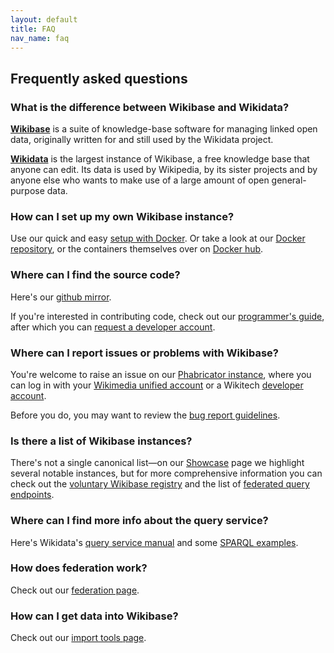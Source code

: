 ```yaml
---
layout: default
title: FAQ
nav_name: faq
---
```


## Frequently asked questions

### What is the difference between Wikibase and Wikidata?

**[Wikibase](https://wikiba.se)** is a suite of knowledge-base software for managing linked open data, originally written for and still used by the Wikidata project. 

**[Wikidata](https://www.wikidata.org)** is the largest instance of Wikibase, a free knowledge base that anyone can edit. Its data is used by Wikipedia, by its sister projects and by anyone else who wants to make use of a large amount of open general-purpose data.

### How can I set up my own Wikibase instance?
Use our quick and easy [setup with Docker]({{site.url}}/install). Or take a look at our [Docker repository](https://github.com/wmde/wikibase-docker), or the containers themselves over on [Docker hub](https://hub.docker.com/r/wikibase/).

### Where can I find the source code?
Here's our [github mirror](https://github.com/wikimedia/mediawiki-extensions-Wikibase). 

If you're interested in contributing code, check out our [programmer's guide](https://www.mediawiki.org/wiki/Wikibase/Programmer%27s_guide_to_Wikibase), after which you can [request a developer account](https://www.mediawiki.org/wiki/Developer_account).

### Where can I report issues or problems with Wikibase?
You're welcome to raise an issue on our [Phabricator instance](https://phabricator.wikimedia.org/project/profile/3363/), where you can log in with your [Wikimedia unified account](https://meta.wikimedia.org/wiki/Help:Unified_login) or a Wikitech [developer account](https://www.mediawiki.org/wiki/Developer_account). 

Before you do, you may want to review the [bug report guidelines](https://www.mediawiki.org/wiki/How_to_report_a_bug).

### Is there a list of Wikibase instances?
There's not a single canonical list&mdash;on our [Showcase]({{site.url}}/showcase) page we highlight several notable instances, but for more comprehensive information you can check out the [voluntary Wikibase registry](http://wikibase-registry.wmflabs.org/wiki/Main_Page) and the list of [federated query endpoints](https://www.mediawiki.org/wiki/Wikidata_Query_Service/User_Manual/SPARQL_Federation_endpoints).

### Where can I find more info about the query service?

Here's Wikidata's [query service manual](https://www.mediawiki.org/wiki/Wikidata_Query_Service/User_Manual) and some [SPARQL examples](https://www.wikidata.org/wiki/Wikidata:SPARQL_query_service/queries/examples).

### How does federation work?

Check out our [federation page]({{site.url}}/fed).

### How can I get data into Wikibase?

Check out our [import tools page]({{site.url}}/import).
